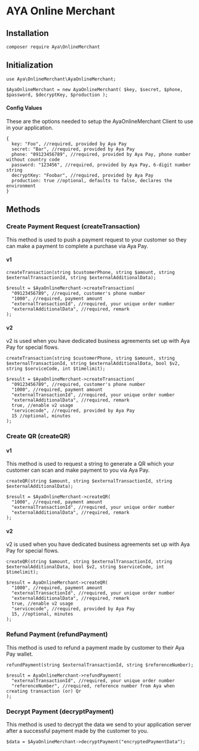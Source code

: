 # AYA Online Merchant

## Installation

`composer require Aya\OnlineMerchant`

## Initialization

`use Aya\OnlineMerchant\AyaOnlineMerchant;`

`$AyaOnlineMerchant = new AyaOnlineMerchant( $key, $secret, $phone, $password, $decryptKey, $production );`

#### Config Values

These are the options needed to setup the AyaOnlineMerchant Client to use in your application.

    {
      key: "Foo", //required, provided by Aya Pay
      secret: "Bar", //required, provided by Aya Pay
      phone: "09123456789", //required, provided by Aya Pay, phone number without country code
      password: "123456", //required, provided by Aya Pay, 6-digit number string
      decryptKey: "Foobar", //required, provided by Aya Pay
      production: true //optional, defaults to false, declares the environment
    }

## Methods

### Create Payment Request (createTransaction)

This method is used to push a payment request to your customer so they can make a payment to complete a purchase via Aya Pay.

#### v1

`createTransaction(string $customerPhone, string $amount, string $externalTransactionId, string $externalAdditionalData);`

    $result = $AyaOnlineMerchant->createTransaction(
      "09123456789", //required, customer's phone number
      "1000", //required, payment amount
      "externalTransactionId", //required, your unique order number
      "externalAdditionalData", //required, remark
    );

#### v2

v2 is used when you have dedicated business agreements set up with Aya Pay for special flows.

`createTransaction(string $customerPhone, string $amount, string $externalTransactionId, string $externalAdditionalData, bool $v2, string $serviceCode, int $timelimit);`

    $result = $AyaOnlineMerchant->createTransaction(
      "09123456789", //required, customer's phone number
      "1000", //required, payment amount
      "externalTransactionId", //required, your unique order number
      "externalAdditionalData", //required, remark
      true, //enable v2 usage
      "servicecode", //required, provided by Aya Pay
      15 //optional, minutes
    );

### Create QR (createQR)

#### v1

This method is used to request a string to generate a QR which your customer can scan and make payment to you via Aya Pay.

`createQR(string $amount, string $externalTransactionId, string $externalAdditionalData);`

    $result = $AyaOnlineMerchant->createQR(
      "1000", //required, payment amount
      "externalTransactionId", //required, your unique order number
      "externalAdditionalData", //required, remark
    );

#### v2

v2 is used when you have dedicated business agreements set up with Aya Pay for special flows.

`createQR(string $amount, string $externalTransactionId, string $externalAdditionalData, bool $v2, string $serviceCode, int $timelimit);`

    $result = AyaOnlineMerchant->createQR(
      "1000", //required, payment amount
      "externalTransactionId", //required, your unique order number
      "externalAdditionalData", //required, remark
      true, //enable v2 usage
      "servicecode", //required, provided by Aya Pay
      15, //optional, minutes
    );

### Refund Payment (refundPayment)

This method is used to refund a payment made by customer to their Aya Pay wallet.

`refundPayment(string $externalTransactionId, string $referenceNumber);`

    $result = AyaOnlineMerchant->refundPayment(
      "externalTransactionId", //required, your unique order number
      "referenceNumber", //required, reference number from Aya when creating transaction (or) Qr
    );

### Decrypt Payment (decryptPayment)

This method is used to decrypt the data we send to your application server after a successful payment made by the customer to you.

`$data = $AyaOnlineMerchant->decryptPayment("encryptedPaymentData");`
